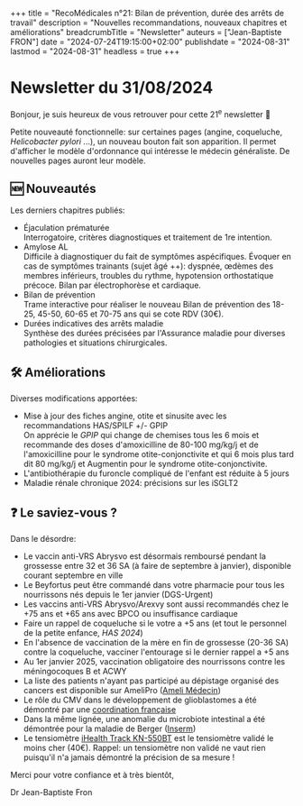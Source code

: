 +++
title = "RecoMédicales n°21: Bilan de prévention, durée des arrêts de travail"
description = "Nouvelles recommandations, nouveaux chapitres et améliorations"
breadcrumbTitle = "Newsletter"
auteurs = ["Jean-Baptiste FRON"]
date = "2024-07-24T19:15:00+02:00"
publishdate = "2024-08-31"
lastmod = "2024-08-31"
headless = true
+++

# Newsletter du 31/08/2024

Bonjour, je suis heureux de vous retrouver pour cette 21<sup>e</sup> newsletter 📰

Petite nouveauté fonctionnelle: sur certaines pages (angine, coqueluche, *Helicobacter pylori* ...), un nouveau bouton fait son apparition. Il permet d'afficher le modèle d'ordonnance qui intéresse le médecin généraliste. De nouvelles pages auront leur modèle.

## 🆕 Nouveautés

Les derniers chapitres publiés:

- Éjaculation prématurée  
  Interrogatoire, critères diagnostiques et traitement de 1re intention.
- Amylose AL  
  Difficile à diagnostiquer du fait de symptômes aspécifiques. Évoquer en cas de symptômes trainants (sujet âgé ++): dyspnée, œdèmes des membres inférieurs, troubles du rythme, hypotension orthostatique précoce. Bilan par électrophorèse et cardiaque.
- Bilan de prévention  
  Trame interactive pour réaliser le nouveau Bilan de prévention des 18-25, 45-50, 60-65 et 70-75 ans qui se cote RDV (30€).
- Durées indicatives des arrêts maladie  
  Synthèse des durées précisées par l'Assurance maladie pour diverses pathologies et situations chirurgicales.

## 🛠️ Améliorations

Diverses modifications apportées:

- Mise à jour des fiches angine, otite et sinusite avec les recommandations HAS/SPILF +/- GPIP  
  On apprécie le *GPIP* qui change de chemises tous les 6 mois et recommande des doses d'amoxicilline de 80-100 mg/kg/j et de l'amoxicilline pour le syndrome otite-conjonctivite et qui 6 mois plus tard dit 80 mg/kg/j et Augmentin pour le syndrome otite-conjonctivite.
- L'antibiothérapie du furoncle compliqué de l'enfant est réduite à 5 jours
- Maladie rénale chronique 2024: précisions sur les iSGLT2

## ❓ Le saviez-vous ?

Dans le désordre:

- Le vaccin anti-VRS Abrysvo est désormais remboursé pendant la grossesse entre 32 et 36 SA (à faire de septembre à janvier), disponible courant septembre en ville
- Le Beyfortus peut être commandé dans votre pharmacie pour tous les nourrissons nés depuis le 1er janvier (DGS-Urgent)
- Les vaccins anti-VRS Abrysvo/Arexvy sont aussi recommandés chez le +75 ans et +65 ans avec BPCO ou insuffisance cardiaque
- Faire un rappel de coqueluche si le votre a +5 ans (et tout le personnel de la petite enfance, *HAS 2024*)
- En l'absence de vaccination de la mère en fin de grossesse (20-36 SA) contre la coqueluche, vacciner l'entourage si le dernier rappel a +5 ans
- Au 1er janvier 2025, vaccination obligatoire des nourrissons contre les méningocoques B et ACWY
- La liste des patients n'ayant pas participé au dépistage organisé des cancers est disponible sur AmeliPro ([Ameli Médecin](https://www.ameli.fr/medecin/actualites/la-liste-des-patients-n-ayant-pas-realise-leurs-depistages-de-cancers-est-disponible-dans-amelipro))
- Le rôle du CMV dans le développement de glioblastomes a été démontré par une [coordination française](https://www.jim.fr/viewarticle/cytom%C3%A9galovirus-et-glioblastome-causalit%C3%A9-2024a1000c0e)
- Dans la même lignée, une anomalie du microbiote intestinal a été démontrée pour la maladie de Berger ([Inserm](https://www.inserm.fr/actualite/microbiote-une-bacterie-intestinale-responsable-dune-maladie-auto-immune/))
- Le tensiomètre [iHealth Track KN-550BT](https://ihealthlabs.eu/fr/tensiometres/33-ihealth-track-6930251800835.html) est le tensiomètre validé le moins cher (40€). Rappel: un tensiomètre non validé ne vaut rien puisqu'il n'a jamais démontré la précision de sa mesure !

Merci pour votre confiance et à très bientôt,

Dr Jean-Baptiste Fron
